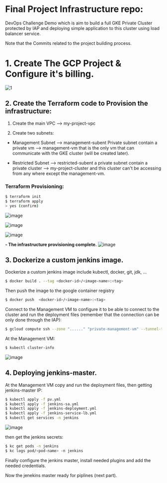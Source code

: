 # Final Project Infrastructure repo:

DevOps Challenge Demo which is aim to build a full GKE Private Cluster protected by IAP and deploying simple application to this cluster using load balancer service.

Note that the Commits related to the project building process.

#  1. Create The GCP Project & Configure it's billing.

![1](https://user-images.githubusercontent.com/32172405/198904247-028ba2fb-6632-4617-bad9-a1d7012f8f53.png)

## 2. Create the Terraform code to Provision the infrastructure:

  1)  Create the main VPC --> my-project-vpc
  
  2)  Create two subnets:
  * Management Subnet --> management-subent
  Private subnet contain
   a private vm --> management-vm that is the only vm that can communicate with the GKE cluster (will be created later).
   
*  Restricted Subnet --> restricted-subent
  a private subnet contain a private cluster --> my-project-cluster and this cluster can't be accessing from any where except the management-vm.
  ### Terraform Provisioning:
``` bash
$ terraform init 
$ terraform apply 
> yes (confirm)
```

![image](https://user-images.githubusercontent.com/32172405/198904291-efc01b2f-83c5-406c-ae1a-66eb19ec9b84.png)

![image](https://user-images.githubusercontent.com/32172405/198904308-1737447a-5a74-4940-81a3-69bde231e4e4.png)

![image](https://user-images.githubusercontent.com/32172405/198904336-cac78865-7a40-4cf1-bbc5-993a754ded74.png)
 
 **- The infrastructure provisioning complete.** 
![image](https://user-images.githubusercontent.com/32172405/198904898-034233e4-3f6d-499e-862c-2563a339f81a.png)

## 3. Dockerize a custom jenkins image.
Dockerize a custom jenkins image include
kubectl, docker, git, jdk, ...
``` bash
$ docker build . --tag <docker-id>/<image-name>:<tag>
```
Then push the image to the google container registry
``` bash
$ docker push  <docker-id>/<image-name>:<tag>
```


Connect to the Management VM to configure it to be able to connect to the cluster and run the deployment files (remember that the connection can be only done through the IAP):

``` bash
$ gcloud compute ssh --zone "......" "private-management-vm" --tunnel-through-iap --project "....."
``` 
 At the Management VM:

``` bash
$ kubectl cluster-info
```
![image](https://user-images.githubusercontent.com/32172405/198906004-244fea91-a156-4fc9-a805-550f082a45c3.png)

## 4. Deploying jenkins-master.

At the Management VM copy and run the deployment files, then getting jenkins-master IP:

``` bash
$ kubectl apply -f pv.yml
$ kubectl apply -f jenkins-sa.yml
$ kubectl apply -f jenkins-deployment.yml
$ kubectl apply -f jenkins-service-lb.yml
$ kubectl get services -n jenkins
```
![image](https://user-images.githubusercontent.com/32172405/199645535-b8d31ed4-ad02-490d-beac-890168512c60.png)


then get the jenkins secrets:

``` bash
$ kc get pods -n jenkins
$ kc logs pod/<pod-name> -n jenkins
```
Finally configure the jenkins master, install needed plugins and add the needed credentials.

Now the jenekins master ready for piplines (next part).